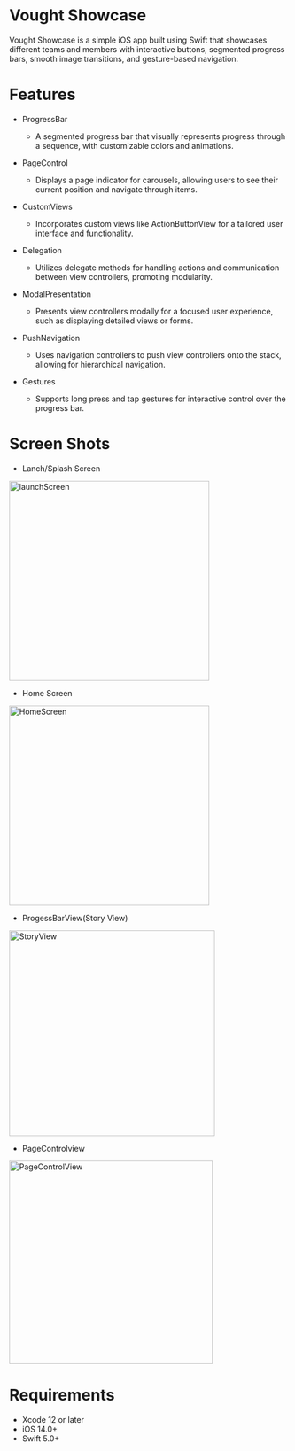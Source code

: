 # Vought Showcase
Vought Showcase is a simple iOS app built using Swift that showcases different teams and members with interactive buttons, segmented progress bars, smooth image transitions, and gesture-based navigation.


# Features
- ProgressBar
   - A segmented progress bar that visually represents progress through a sequence, with customizable colors and animations.

- PageControl
  - Displays a page indicator for carousels, allowing users to see their current position and navigate through items.

- CustomViews
  - Incorporates custom views like ActionButtonView for a tailored user interface and functionality.
- Delegation
  - Utilizes delegate methods for handling actions and communication between view controllers, promoting modularity.

- ModalPresentation
  - Presents view controllers modally for a focused user experience, such as displaying detailed views or forms.
- PushNavigation
  - Uses navigation controllers to push view controllers onto the stack, allowing for hierarchical navigation.

- Gestures
  - Supports long press and tap gestures for interactive control over the progress bar.


# Screen Shots
- Lanch/Splash Screen<br>
<img width="361" alt="launchScreen" src="https://github.com/user-attachments/assets/53ee30c6-03fa-40ad-902a-86cc77d9a1b5">

- Home Screen
<img width="361" alt="HomeScreen" src="https://github.com/user-attachments/assets/f3e43a6b-cf1b-440f-adf3-31e1351e4505">

- ProgessBarView(Story View)
<img width="371" alt="StoryView" src="https://github.com/user-attachments/assets/74fb86bc-56dd-4237-af61-8c291c693436">

- PageControlview
<img width="367" alt="PageControlView" src="https://github.com/user-attachments/assets/2292f1b4-f8cd-4915-8b61-3d9596cae4bb">
  
# Requirements
- Xcode 12 or later
- iOS 14.0+
- Swift 5.0+
